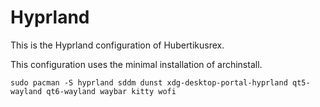 # Hyprland
This is the Hyprland configuration of Hubertikusrex.

This configuration uses the minimal installation of archinstall.



``` Hyprland and must-have-programs 
sudo pacman -S hyprland sddm dunst xdg-desktop-portal-hyprland qt5-wayland qt6-wayland waybar kitty wofi
```
